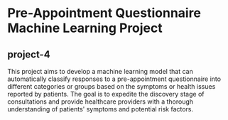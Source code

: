 # Pre-Appointment Questionnaire Machine Learning Project
## project-4

This project aims to develop a machine learning model that can automatically classify responses to a pre-appointment questionnaire into different categories or groups based on the symptoms or health issues reported by patients. The goal is to expedite the discovery stage of consultations and provide healthcare providers with a thorough understanding of patients' symptoms and potential risk factors.
